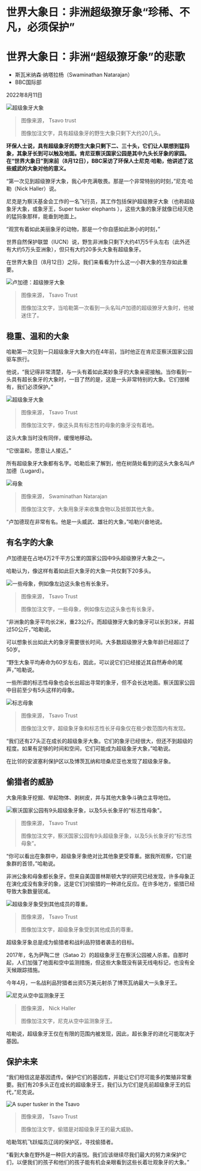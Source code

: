 # 世界大象日：非洲超级獠牙象“珍稀、不凡，必须保护”


#  世界大象日：非洲“超级獠牙象”的悲歌

  * 斯瓦米纳森·纳塔拉杨（Swaminathan Natarajan） 
  * BBC国际部 

2022年8月11日

![超级象牙大象](_126208986_wed5.jpg)

> 图像来源，  Tsavo trust
>
> 图像加注文字，具有超级象牙的野生大象只剩下大约20几头。

**环保人士说，具有超级象牙的野生大象只剩下二、三十头，它们让人联想到猛犸象，其象牙长到可以触及地面。肯尼亚察沃国家公园是其中九头长牙象的家园。在“世界大象日”到来前（8月12日），BBC采访了环保人士尼克·哈勒，他讲述了这些威武的大象对他的意义。**

“第一次见到超级獠牙大象，我心中充满敬畏。那是一个非常特别的时刻，”尼克·哈勒（Nick Haller）说。

尼克是为察沃基金会工作的一名飞行员，其工作包括保护超级獠牙大象（也称超级象牙大象，或象牙王，Super tusker elephants ），这些大象的象牙就像已经灭绝的猛犸象那样，能垂到地面上。

“观赏有着如此美丽象牙的动物，那是一个你自感如此渺小的时刻，”

世界自然保护联盟（IUCN）说，野生非洲象只剩下大约41万5千头左右（此外还有大约5万头亚洲象），但只有大约20多头大象有超级象牙。

在世界大象日（8月12日）之际，我们来看看为什么这一小群大象的生存如此重要。

![卢加德：超级獠牙大象](_126208988_wed6.jpg)

> 图像来源，  Tsavo Trust
>
> 图像加注文字，当哈勒第一次看到一头名叫卢加德的超级獠牙大象时，他被迷住了。

##  稳重、温和的大象

哈勒第一次见到一只超级象牙大象大约在4年前，当时他正在肯尼亚察沃国家公园驱车旅行。

他说，“我记得非常清楚，与一头有着如此美妙象牙的大象亲密接触。当你看到一头具有超长象牙的大象时，一目了然的是，这是一头非常特别的大象。它们很稀有，我们必须保护。”

![超级象牙大象](_126208992_wed7.jpg)

> 图像来源，  Tsavo Trust
>
> 图像加注文字，像这头具有标志性的母象的象牙没有着地。

这头大象当时没有同伴，缓慢地移动。

“它很温和，愿意让人接近。”

所有超级象牙大象都有名字。哈勒后来了解到，他在树荫处看到的这头大象名叫卢加德（Lugard）。

![母象](_126279732_ff03a2a7-0de4-4f47-ad14-ce7807145e77.jpg)

> 图像来源，  Swaminathan Natarajan
>
> 图像加注文字，大象用象牙来收集食物以及抵御其他大象。

“卢加德现在非常有名。他是一头威武、雄壮的大象，”哈勒兴奋地说。

##  有名字的大象

卢加德是在占地4万2千平方公里的国家公园中9头超级獠牙大象之一。

哈勒认为，像这样有着如此巨大象牙的大象一共仅剩下20多头。

![一些母象，例如像左边这头象也有长象牙。](_126279730_2b15e4f9-78fb-44b5-a543-f8ef21807bea.jpg)

> 图像来源，  Tsavo Trust
>
> 图像加注文字，一些母象，例如像左边这头象也有长象牙。

“非洲象的象牙平均长2米，重23公斤。而超级獠牙大象的象牙可以长到3米，并超过50公斤，”哈勒说。

可以想象长出如此大的象牙需要很长时间。大多数超级獠牙大象年龄已经超过了50岁。

“野生大象平均寿命为60岁左右，因此，可以说它们已经接近其自然寿命的尾声，”哈勒说。

一些所谓的标志性母象也会长出超出寻常的象牙，但不会长达地面。察沃国家公园中目前至少有5头这样的母象。

![标志母象](_126209098_wed4.jpg)

> 图像来源，  Tsavo Trust
>
> 图像加注文字，超级象牙象和标志性长牙母象仅在极少数范围内有发现。

“我们还有27头正在成长的超级象牙大象。它们的象牙已经很大，但还不到超级的程度。如果有足够的时间和空间，它们可能成为超级象牙大象，”哈勒说。

在比邻的安波塞利保护区以及博茨瓦纳和坦桑尼亚也发现了超级象牙象。

##  偷猎者的威胁

大象用象牙挖掘、举起物体、剥树皮，并与其他大象争斗确立主导地位。

![察沃国家公园有9头超级象牙象，以及5头长象牙的"标志性母象"。](_126279731_5f136b0d-f979-41de-9bf7-06b88c290c65.jpg)

> 图像来源，  Tsavo Trust
>
> 图像加注文字，察沃国家公园有9头超级象牙象，以及5头长象牙的“标志性母象”。

“你可以看出在象群中，超级象牙象绝对比其他象更受尊重。据我所观察，它们是象群的首领，”哈勒说。

非洲公象和母象都长象牙。但来自美国普林斯顿大学的研究已经发现，许多母象正在演化成没有象牙的象，这是它们对偷猎的一种进化反应。在许多地方，偷猎已经导致大象数量锐减。

![超级象牙象受到其他成员的尊重。](_126209220_wed10.jpg)

> 图像来源，  Tsavo Trust
>
> 图像加注文字，超级象牙象受到其他成员的尊重。

超级象牙象总是成为偷猎者和战利品狩猎者袭击的目标。

2017年，名为萨陶二世（Satao 2）的超级象牙王在察沃公园被人杀害。自那时起，人们加强了地面和空中监测措施，但这些大象既没有装无线电标记，也没有全天候跟踪措施。

今年4月，一名战利品狩猎者出资5万美元射杀了博茨瓦纳最大一头象牙王。

![尼克从空中监测象牙王](_126209586_wed12.jpg)

> 图像来源，  Nick Haller
>
> 图像加注文字，尼克从空中监测象牙王。

哈勒说，超级象牙王仅在有限的范围内被发现，因此，超长象牙的进化可能取决于基因。

##  保护未来

“我们相信这是基因遗传。保护它们的基因库，并能让它们尽可能多的繁殖非常重要。我们有20多头正在成长的超级象牙王，我们认为它们是先前超级象牙王的后代，”尼克说。

![A super tusker in the Tsavo](_126209051_ele2.jpg)

> 图像来源，  Tsavo Trust
>
> 图像加注文字，偷猎是对超级象牙王的最大威胁。

哈勒驾机飞跃幅员辽阔的保护区，寻找偷猎者。

“看到大象在野外是一种巨大的喜悦。我们应该继续尽我们最大的努力来保护它们，以便我们的孩子和他们的孩子能有机会亲眼看到这些长着壮观象牙的大象。”


